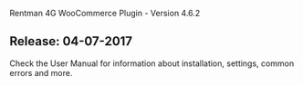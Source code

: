 Rentman 4G WooCommerce Plugin - Version 4.6.2

Release: 04-07-2017
-----------------------------
Check the User Manual for information about installation, settings, common errors and more.
